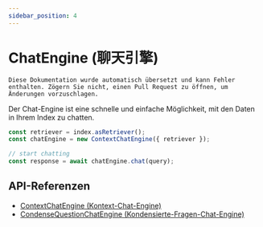 ```yaml
---
sidebar_position: 4
---
```


# ChatEngine (聊天引擎)

`Diese Dokumentation wurde automatisch übersetzt und kann Fehler enthalten. Zögern Sie nicht, einen Pull Request zu öffnen, um Änderungen vorzuschlagen.`

Der Chat-Engine ist eine schnelle und einfache Möglichkeit, mit den Daten in Ihrem Index zu chatten.

```typescript
const retriever = index.asRetriever();
const chatEngine = new ContextChatEngine({ retriever });

// start chatting
const response = await chatEngine.chat(query);
```

## API-Referenzen

- [ContextChatEngine (Kontext-Chat-Engine)](../../api/classes/ContextChatEngine.md)
- [CondenseQuestionChatEngine (Kondensierte-Fragen-Chat-Engine)](../../api/classes/ContextChatEngine.md)
